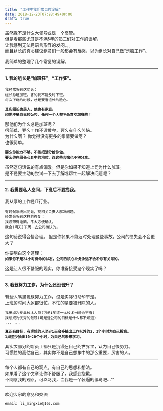 ```yaml
---
title: "工作中我们常见的误解"
date: 2018-12-23T07:28:49+08:00
draft: true
---
```


虽然我不是什么大领导或是一个高管。    
但是看那些尤其是不满5年的员工们对工作的误解。  
让我感到无法用语言形容的发闷。。。  
而且组长的真心建议组员们一般都会有反感，以为组长对自己做“洗脑工作”。  

我简单的整理了几个常见的误解。  

----------------------------------------------

#### **1. 我的组长是“加班狂”，“工作狂”。**

```
我经常听到这句话：  
组长总是加班，害的我不能及时下班。    
每次下班的时候，总是要看组长的脸色。  
```

**`其实组长也是人，他也有家庭。`**  
**`如果不是自己的公司，任何一个人都不会喜欢加班的！`**

那他们为什么总是加班呢？  
很简单，要么工作还没做完，要么有什么苦恼。   
为什么啊？ 你觉得没有更多的事情要做啊？  
也很简单。  

**`要么你能力不够，不能把活分给你做。`**  
**`要么你在组长心目中的地位，连这些苦恼也不够分享。`**

虽然这句话说的有点偏激。但是你如果不知道上司为什么加班。  
是不是要主动的尝试一下去了解或帮忙一起解决问题呢？

----------------------------------------------

#### **2. 我需要私人空间，下班后不要找我。**

我从事的工作是IT行业。 
``` 
有时候系统出问题，找相关负责人解决问题。
经常会听到这样的答复：
我没带有电脑，不太方便确认。
我会(明天)下周一去公司确认的。
```
这句话说得合情合理。
但是你如果不能及时处理这些事故，公司的损失会不会更大？  

你要明白这个道理：  
**`如果你不是24小时待命的状态，公司的核心业务永远不会和你有关系的。`**

这是让人很不舒服的现实，你准备接受这个现实了吗？

----------------------------------------------

#### **3. 我很努力工作，为什么还没晋升？**

有些人嘴里说很努力工作，但是实际行动却不是。  
上班的时间大家都很忙，不忙的是要被开除的人。  

```
我要成为专业技术人员(可是1年连一本技术书籍也不看)  
我想成为优秀的领导(可是连公司的目标是什么都不知道)  
... ...  
```

**`真正有目标，有理想的人至少1天会多抽出工作以外的2，3个小时为自己投资。`**  
**`1周至少抽出10~20个小时，为自己的未来学习。`**  

其实大部分的新员工都只是沉浸在自己的世界里，认为自己很努力。  
习惯性的高估自己，其实你不是自己想象中的那么重要，厉害的人。  

----------------------------------------------

每个人都有自己的观点，有自己的思想和想法。  
如果看了这个文章让你不舒服了，我感到抱歉。  
不同意我的观点，可以骂我，当我是一个装逼的傻鸟吧...^^  

----------------------------------------------
欢迎大家的意见和交流

`email: li_mingxie@163.com`